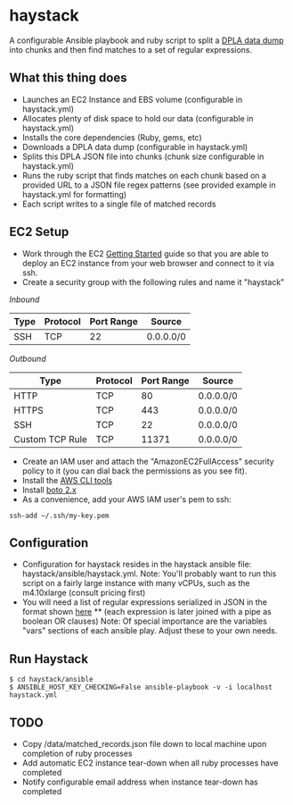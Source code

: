 # haystack

A configurable Ansible playbook and ruby script to split a [DPLA data dump](https://dp.la/info/developers/download/) into chunks and then find matches to a set of regular expressions.

## What this thing does

* Launches an EC2 Instance and EBS volume (configurable in haystack.yml)
* Allocates plenty of disk space to hold our data (configurable in haystack.yml)
* Installs the core dependencies (Ruby, gems, etc)
* Downloads a DPLA data dump (configurable in haystack.yml)
* Splits this DPLA JSON file into chunks (chunk size configurable in haystack.yml)
* Runs the ruby script that finds matches on each chunk based on a provided URL to a JSON file regex patterns (see provided example in haystack.yml for formatting)
* Each script writes to a single file of matched records

## EC2 Setup

* Work through the EC2 [Getting Started](http://docs.aws.amazon.com/AWSEC2/latest/UserGuide/EC2_GetStarted.html) guide so that you are able to deploy an EC2 instance from your web browser and connect to it via ssh.
* Create a security group with the following rules and name it "haystack"

_Inbound_

| Type | Protocol | Port Range | Source    |
|------|----------|------------|-----------|
| SSH  | TCP      | 22         | 0.0.0.0/0 |

_Outbound_

| Type | Protocol | Port Range | Source    |
|------|----------|------------|-----------|
| HTTP  | TCP      | 80         | 0.0.0.0/0 |
| HTTPS  | TCP      | 443         | 0.0.0.0/0 |
| SSH  | TCP      | 22         | 0.0.0.0/0 |
| Custom TCP Rule  | TCP      | 11371        | 0.0.0.0/0 |

* Create an IAM user and attach the "AmazonEC2FullAccess" security policy to it (you can dial back the permissions as you see fit).
* Install the [AWS CLI tools](https://aws.amazon.com/cli/)
* Install [boto 2.x](http://boto.cloudhackers.com/en/latest/getting_started.html)
* As a convenience, add your AWS IAM user's pem to ssh:

`ssh-add ~/.ssh/my-key.pem`

## Configuration

* Configuration for haystack resides in the haystack ansible file: haystack/ansible/haystack.yml.
Note: You'll probably want to run this script on a fairly large instance with many vCPUs, such as the m4.10xlarge (consult pricing first)
* You will need a list of regular expressions serialized in JSON in the format shown [here]("http://hub-client.lib.umn.edu/lookups/13.json")
** (each expression is later joined with a pipe as boolean OR clauses)
Note: Of special importance are the variables "vars" sections of each ansible play. Adjust these to your own needs.


## Run Haystack

```
$ cd haystack/ansible
$ ANSIBLE_HOST_KEY_CHECKING=False ansible-playbook -v -i localhost haystack.yml
```
## TODO

* Copy /data/matched_records.json file down to local machine upon completion of ruby processes
* Add automatic EC2 instance tear-down when all ruby processes have completed
* Notify configurable email address when instance tear-down has completed
